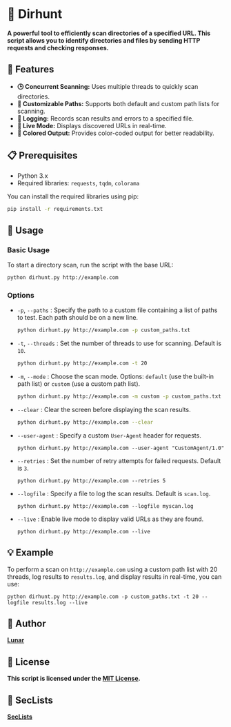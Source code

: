 # 📂 Dirhunt

**A powerful tool to efficiently scan directories of a specified URL. This script allows you to identify directories and files by sending HTTP requests and checking responses.**

## 🔧 Features

- **🕒 Concurrent Scanning:** Uses multiple threads to quickly scan directories.
- **🔄 Customizable Paths:** Supports both default and custom path lists for scanning.
- **📝 Logging:** Records scan results and errors to a specified file.
- **🔴 Live Mode:** Displays discovered URLs in real-time.
- **🎨 Colored Output:** Provides color-coded output for better readability.

## 📋 Prerequisites

- Python 3.x
- Required libraries: `requests`, `tqdm`, `colorama`

You can install the required libraries using pip:

```bash
pip install -r requirements.txt
```

## 🚀 Usage

### Basic Usage

To start a directory scan, run the script with the base URL:

```bash
python dirhunt.py http://example.com
```

### Options

- `-p`, `--paths` : Specify the path to a custom file containing a list of paths to test. Each path should be on a new line.

  ```bash
  python dirhunt.py http://example.com -p custom_paths.txt
  ```

- `-t`, `--threads` : Set the number of threads to use for scanning. Default is `10`.

  ```bash
  python dirhunt.py http://example.com -t 20
  ```

- `-m`, `--mode` : Choose the scan mode. Options: `default` (use the built-in path list) or `custom` (use a custom path list).

  ```bash
  python dirhunt.py http://example.com -m custom -p custom_paths.txt
  ```

- `--clear` : Clear the screen before displaying the scan results.

  ```bash
  python dirhunt.py http://example.com --clear
  ```

- `--user-agent` : Specify a custom `User-Agent` header for requests.

  `python dirhunt.py http://example.com --user-agent "CustomAgent/1.0"`

- `--retries` : Set the number of retry attempts for failed requests. Default is `3`.

  `python dirhunt.py http://example.com --retries 5`

- `--logfile` : Specify a file to log the scan results. Default is `scan.log`.

  `python dirhunt.py http://example.com --logfile myscan.log`

- `--live` : Enable live mode to display valid URLs as they are found.

  `python dirhunt.py http://example.com --live`

## 💡 Example

To perform a scan on `http://example.com` using a custom path list with 20 threads, log results to `results.log`, and display results in real-time, you can use:

`python dirhunt.py http://example.com -p custom_paths.txt -t 20 --logfile results.log --live`

## 👤 Author

**[Lunar](https://github.com/Luunarr/dirhunt)**

## 📜 License

**This script is licensed under the [MIT License](LICENSE).**

## 🎀 SecLists

**[SecLists](https://github.com/danielmiessler/SecLists)**

